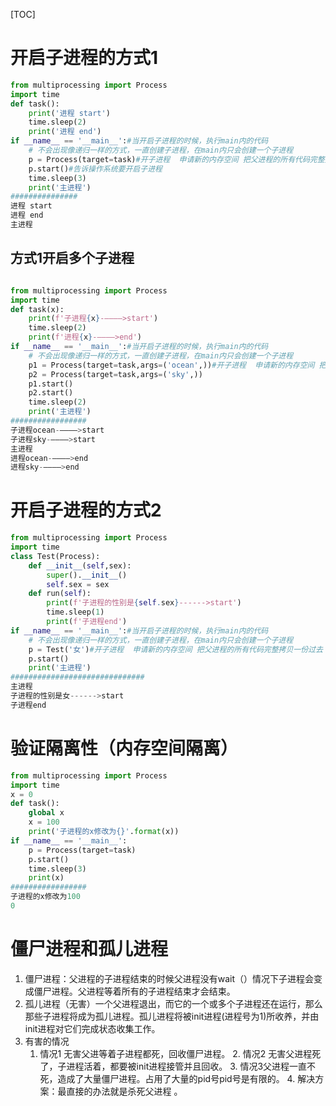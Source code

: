 [TOC]

# 开启子进程的方式1

```python
from multiprocessing import Process
import time
def task():
    print('进程 start')
    time.sleep(2)
    print('进程 end')
if __name__ == '__main__':#当开启子进程的时候，执行main内的代码
    # 不会出现像递归一样的方式，一直创建子进程，在main内只会创建一个子进程
    p = Process(target=task)#开子进程  申请新的内存空间 把父进程的所有代码完整拷贝一份过去
    p.start()#告诉操作系统要开启子进程
    time.sleep(3)
    print('主进程')
###############
进程 start
进程 end
主进程

```

## 方式1开启多个子进程

```python

from multiprocessing import Process
import time
def task(x):
    print(f'子进程{x}-————>start')
    time.sleep(2)
    print(f'进程{x}-————>end')
if __name__ == '__main__':#当开启子进程的时候，执行main内的代码
    # 不会出现像递归一样的方式，一直创建子进程，在main内只会创建一个子进程
    p1 = Process(target=task,args=('ocean',))#开子进程  申请新的内存空间 把父进程的所有代码完整拷贝一份过去
    p2 = Process(target=task,args=('sky',))
    p1.start()
    p2.start()
    time.sleep(2)
    print('主进程')
#################
子进程ocean-————>start
子进程sky-————>start
主进程
进程ocean-————>end
进程sky-————>end
```



# 开启子进程的方式2

```python
from multiprocessing import Process
import time
class Test(Process):
    def __init__(self,sex):
        super().__init__()
        self.sex = sex
    def run(self):
        print(f'子进程的性别是{self.sex}------>start')
        time.sleep(1)
        print(f'子进程end')
if __name__ == '__main__':#当开启子进程的时候，执行main内的代码
    # 不会出现像递归一样的方式，一直创建子进程，在main内只会创建一个子进程
    p = Test('女')#开子进程  申请新的内存空间 把父进程的所有代码完整拷贝一份过去
    p.start()
    print('主进程')
##############################
主进程
子进程的性别是女------>start
子进程end

```

# 验证隔离性（内存空间隔离）

```python
from multiprocessing import Process
import time
x = 0
def task():
    global x
    x = 100
    print('子进程的x修改为{}'.format(x))
if __name__ == '__main__':
    p = Process(target=task)
    p.start()
    time.sleep(3)
    print(x)
#################
子进程的x修改为100
0
```





# 僵尸进程和孤儿进程

1. 僵尸进程：父进程的子进程结束的时候父进程没有wait（）情况下子进程会变成僵尸进程。父进程等着所有的子进程结束才会结束。
2. 孤儿进程（无害）一个父进程退出，而它的一个或多个子进程还在运行，那么那些子进程将成为孤儿进程。孤儿进程将被init进程(进程号为1)所收养，并由init进程对它们完成状态收集工作。
3. 有害的情况
   	1. 情况1  无害父进等着子进程都死，回收僵尸进程。
    	2. 情况2  无害父进程死了，子进程活着，都要被init进程接管并且回收。
    	3. 情况3父进程一直不死，造成了大量僵尸进程。占用了大量的pid号pid号是有限的。
    	4. 解决方案：最直接的办法就是杀死父进程 。

